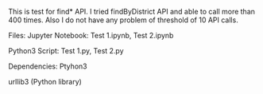This is test for find* API. I tried findByDistrict API and able to call more than 400 times. Also I do not have any problem of threshold of 10 API calls.

Files:
Jupyter Notebook: Test 1.ipynb, Test 2.ipynb


Python3 Script: Test 1.py, Test 2.py

Dependencies:
Ptyhon3

urllib3 (Python library)
